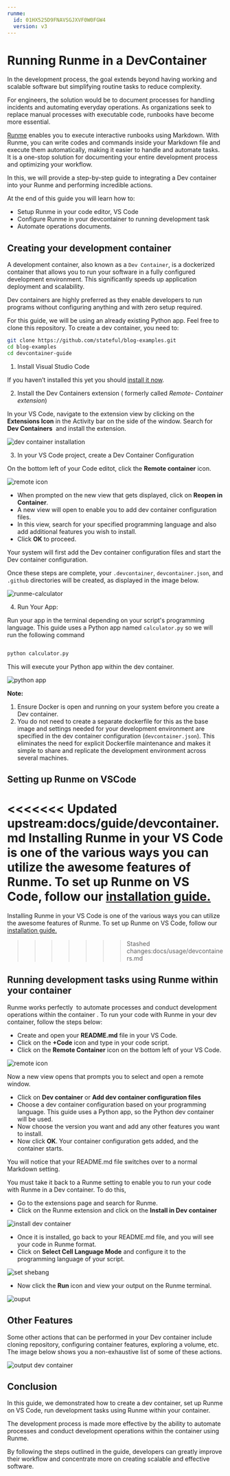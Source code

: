 ```yaml
---
runme:
  id: 01HX525D9FNAVSGJXVF0W0FGW4
  version: v3
---
```


# Running Runme in a DevContainer

In the development process, the goal extends beyond having working and scalable software but simplifying routine tasks to reduce complexity.

For engineers, the solution would be to document processes for handling incidents and automating everyday operations. As organizations seek to replace manual processes with executable code, runbooks have become more essential.

[Runme](https://runme.dev/) enables you to execute interactive runbooks using Markdown. With Runme, you can write codes and commands inside your Markdown file and execute them automatically, making it easier to handle and automate tasks. It is a one-stop solution for documenting your entire development process and optimizing your workflow.

In this, we will provide a step-by-step guide to integrating a Dev container into your Runme and performing incredible actions.

At the end of this guide you will learn how to:

- Setup Runme in your code editor, VS Code
- Configure Runme in your devcontainer to running development task
- Automate operations documents.

## **Creating your development container**

A development container, also known as a `Dev Container`, is a dockerized container that allows you to run your software in a fully configured development environment. This significantly speeds up application deployment and scalability.

Dev containers are highly preferred as they enable developers to run programs without configuring anything and with zero setup required.

For this guide, we will be using an already existing Python app. Feel free to clone this repository. To create a dev container, you need to:

```bash {"id":"01HZM4W2BHHGKFQJXNTQ5619DD"}
git clone https://github.com/stateful/blog-examples.git
cd blog-examples
cd devcontainer-guide

```

1. Install Visual Studio Code

If you haven’t installed this yet you should [install it now](https://code.visualstudio.com/).

2. Install the Dev Containers extension ( formerly called *Remote- Container extension*)

In your VS Code, navigate to the extension view by clicking on the **Extensions Icon** in the Activity bar on the side of the window. Search for **Dev Containers**  and install the extension.

![dev container installation](../../static/img/guide-page/runme-dev-container.png)

3. In your VS Code project, create a Dev Container Configuration

On the bottom left of your Code editot, click the **Remote container** icon.

![remote icon](../../static/img/remote-container-icon.png)

- When prompted on the new view that gets displayed, click on **Reopen in Container**.
- A new view will open to enable you to add dev container configuration files.
- In this view, search for your specified programming language and also add additional features you wish to install.
- Click **OK** to proceed.

Your system will first add the Dev container configuration files and start the Dev container configuration.

Once these steps are complete, your `.devcontainer`, `devcontainer.json`, and `.github` directories will be created, as displayed in the image below.

![runme-calculator](../../static/img/guide-page/explorer.png)

4. Run Your App:

Run your app in the terminal depending on your script's programming language. This guide uses a Python app named `calculator.py` so we will run the following command

```bash {"id":"01HPF5MXD3HBWB5T32AAF6S9JF"}

python calculator.py

```

This will execute your Python app within the dev container.

![python app](../../static/img/guide-page/terminal-runme.png)

**Note:**

1. Ensure Docker is open and running on your system before you create a Dev container.
2. You do not need to create a separate dockerfile for this as the base image and settings needed for your development environment are specified in the dev container configuration (`devcontainer.json`). This eliminates the need for explicit Dockerfile maintenance and makes it simple to share and replicate the development environment across several machines.

## **Setting up Runme on VSCode**

<<<<<<< Updated upstream:docs/guide/devcontainer.md
Installing Runme in your VS Code is one of the various ways you can utilize the awesome features of Runme. To set up Runme on VS Code, follow our [installation guide.](https://docs.runme.dev/installation/installrunme)
=======
Installing Runme in your VS Code is one of the various ways you can utilize the awesome features of Runme. To set up Runme on VS Code, follow our [installation guide.](/installation/vscode)
>>>>>>> Stashed changes:docs/usage/devcontainers.md

## **Running development tasks using Runme within your container**

Runme works perfectly  to automate processes and conduct development operations within the container . To run your code with Runme in your dev container, follow the steps below:

- Create and open your **README.md** file in your VS Code.
- Click on the **+Code** icon and type in your code script.
- Click on the **Remote Container** icon on the bottom left of your VS Code.

![remote icon](../../static/img/remote-container-icon.png)

Now a new view opens that prompts you to select and open a remote window.

- Click on **Dev container** or **Add dev container configuration files**
- Choose a dev container configuration based on your programming language. This guide uses a Python app, so the Python dev container will be used.
- Now choose the version you want and add any other features you want to install.
- Now click **OK**. Your container configuration gets added, and the container starts.

You will notice that your README.md file switches over to a normal Markdown setting.

You must take it back to a Runme setting to enable you to run your code with Runme in a Dev container. To do this,

- Go to the extensions page and search for Runme.
- Click on the Runme extension and click on the **Install in Dev container**

![install dev container](../../static/img/guide-page/runme-dev-container-desktop.png)

- Once it is installed, go back to your README.md file, and you will see your code in Runme format.
- Click on **Select Cell Language Mode** and configure it to the programming language of your script.

![set shebang](../../static/img/guide-page/runme-python-terminal.png)

- Now click the **Run** icon and view your output on the Runme terminal.

![ouput](../../static/img/guide-page/runme-terminal-devcontainer.png)

## **Other Features**

Some other actions that can be performed in your Dev container include cloning repository, configuring container features, exploring a volume, etc. The image below shows you a non-exhaustive list of some of these actions.

![output dev container](../../static/img/devcontainer-output.png)

## **Conclusion**

In this guide, we demonstrated how to create a dev container, set up Runme on VS Code, run development tasks using Runme within your container.

The development process is made more effective by the ability to automate processes and conduct development operations within the container using Runme.

By following the steps outlined in the guide, developers can greatly improve their workflow and concentrate more on creating scalable and effective software.
